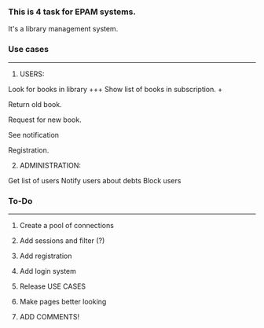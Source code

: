 ### This is 4 task for EPAM systems.

It's a library management system.

### Use cases
-------------------
1) USERS:

Look for books in library +++
Show list of books in subscription. +

Return old book.

Request for new book.

See notification


Registration.

2) ADMINISTRATION:

Get list of users
Notify users about debts
Block users


### To-Do
------------------

1) Create a pool of connections

2) Add sessions and filter (?)

3) Add registration

4) Add login system

5) Release USE CASES

6) Make pages better looking

7) ADD COMMENTS!

